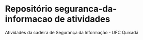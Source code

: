 # Repositório seguranca-da-informacao de atividades

Atividades da cadeira de Segurança da Informação - UFC Quixadá
